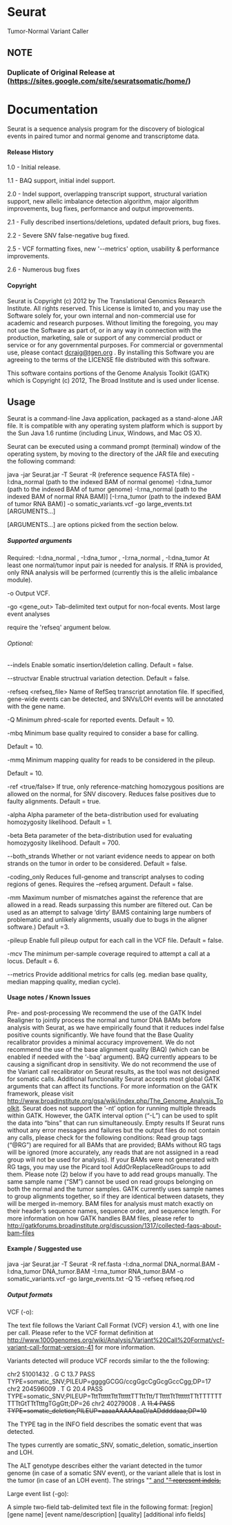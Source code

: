 # Seurat
Tumor-Normal Variant Caller

## NOTE
### Duplicate of Original Release at (https://sites.google.com/site/seuratsomatic/home/)

# Documentation
Seurat is a sequence analysis program for the discovery of biological events in paired tumor and normal genome and transcriptome data.

#### Release History
1.0 -       Initial release.

1.1 -       BAQ support, initial indel support.

2.0 -       Indel support, overlapping transcript support, structural variation support, new allelic imbalance detection algorithm, major                algorithm improvements, bug fixes, performance and output improvements.

2.1 -       Fully described insertions/deletions, updated default priors, bug fixes.

2.2 -       Severe SNV false-negative bug fixed. 

2.5 -       VCF formatting fixes, new '--metrics' option, usability & performance improvements.

2.6 -       Numerous bug fixes

 

#### Copyright
Seurat is Copyright (c) 2012 by The Translational Genomics Research Institute. All rights reserved. This License is limited to, and you may use the Software solely for, your own internal and non-commercial use for academic and research purposes. Without limiting the foregoing, you may not use the Software as part of, or in any way in connection with the production, marketing, sale or support of any commercial product or service or for any governmental purposes. For commercial or governmental use, please contact dcraig@tgen.org . By installing this Software you are agreeing to the terms of the LICENSE file distributed with this software.

 This software contains portions of the Genome Analysis Toolkit (GATK) which is Copyright (c) 2012, The Broad Institute and is used under license.

 

## Usage
Seurat is a command-line Java application, packaged as a stand-alone JAR file. It is compatible with any operating system platform which is support by the Sun Java 1.6 runtime (including Linux, Windows, and Mac OS X).

Seurat can be executed using a command prompt (terminal) window of the operating system, by moving to the directory of the JAR file and executing the following command:

java -jar Seurat.jar -T Seurat -R (reference sequence FASTA file) -I:dna_normal (path to the indexed BAM of normal genome) -I:dna_tumor (path to the indexed BAM of tumor genome) -I:rna_normal (path to the indexed BAM of normal RNA BAM)] [-I:rna_tumor (path to the indexed BAM of tumor RNA BAM)] -o somatic_variants.vcf -go large_events.txt [ARGUMENTS...]

[ARGUMENTS...] are options picked from the section below.

##### Supported arguments
Required:
 -I:dna_normal , -I:dna_tumor , -I:rna_normal , -I:dna_tumor    At least one normal/tumor input pair is needed for analysis. If RNA is provided, only RNA analysis will be performed (currently this is the allelic imbalance module).

-o <out>    Output VCF.

-go <gene_out>    Tab-delimited text output for non-focal events. Most large event analyses

require the 'refseq' argument below.

###### Optional:
--indels    Enable somatic insertion/deletion calling. Default = false.

--structvar    Enable structrual variation detection. Default = false.

-refseq <refseq_file>    Name of RefSeq transcript annotation file. If specified, gene-wide events can be detected, and SNVs/LOH events will be annotated with the gene name.

-Q <integer>    Minimum phred-scale for reported events. Default = 10.

-mbq <integer>    Minimum base quality required to consider a base for calling.

Default = 10.

-mmq <integer>    Minimum mapping quality for reads to be considered in the pileup.

Default = 10.

-ref <true/false>    If true, only reference-matching homozygous positions  are allowed on the normal, for SNV discovery. Reduces false positives due to faulty alignments. Default = true.

-alpha <integer>    Alpha parameter of the beta-distribution used for evaluating homozygosity likelihood. Default = 1.

-beta <integer> Beta parameter of the beta-distribution used for evaluating homozygosity likelihood. Default = 700.

--both_strands Whether or not variant evidence needs to appear on both strands on the tumor in order to be considered. Default = false.

-coding_only Reduces full-genome and transcript analyses to coding regions of genes. Requires the –refseq argument. Default = false.

-mm Maximum number of mismatches against the reference that are allowed in a read. Reads surpassing this number are filtered out. Can be used as an attempt to salvage ‘dirty’ BAMS containing large numbers of problematic and unlikely alignments, usually due to bugs in the aligner software.) Default =3.

-pileup Enable full pileup output for each call in the VCF file. Default = false.

-mcv <integer> The minimum per-sample coverage required to attempt a call at a locus. Default = 6.

--metrics Provide additional metrics for calls (eg. median base quality, median mapping quality, median cycle).

#### Usage notes / Known Issues
 Pre- and post-processing
We recommend the use of the GATK Indel Realigner to jointly process the normal and tumor DNA BAMs before analysis with Seurat, as we have empirically found that it reduces indel false positive counts significantly.
 We have found that the Base Quality recalibrator provides a minimal accuracy improvement.
We do not recommend the use of the base alignment quality (BAQ) (which can be enabled if needed with the ‘-baq’ argument). BAQ currently appears to be causing a significant drop in sensitivity.
 We do not recommend the use of the Variant call recalibrator on Seurat results, as the tool was not designed for somatic calls.
Additional functionality
Seurat accepts most global GATK arguments that can affect its functions. For more information on the GATK framework, please visit http://www.broadinstitute.org/gsa/wiki/index.php/The_Genome_Analysis_Toolkit.
Seurat does not support the ‘-nt’ option for running multiple threads within GATK.  However, the GATK interval option (“-L”) can be used to split the data into “bins” that can run simultaneously.
Empty results
If Seurat runs without any error messages and failures but the output files do not contain any calls, please check for the following conditions:
Read group tags (“@RG”) are required for all BAMs that are provided; BAMs without RG tags will be ignored (more accurately, any reads that are not assigned in a read group will not be used for analysis). If your BAMs were not generated with RG tags, you may use the Picard tool AddOrReplaceReadGroups to add them.  Please note (2) below if you have to add read groups manually.
The same sample name (“SM”) cannot be used on read groups belonging on both the normal and the tumor samples. GATK currently uses sample names to group alignments together, so if they are identical between datasets, they will be merged in-memory.
BAM files for analysis must match exactly on their header’s sequence names, sequence order, and sequence length.
For more information on how GATK handles BAM files, please refer to http://gatkforums.broadinstitute.org/discussion/1317/collected-faqs-about-bam-files
 
#### Example / Suggested use
 

java -jar Seurat.jar -T Seurat -R ref.fasta -I:dna_normal DNA_normal.BAM -I:dna_tumor DNA_tumor.BAM -I:rna_tumor RNA_tumor.BAM -o somatic_variants.vcf -go large_events.txt -Q 15 -refseq refseq.rod

 
##### Output formats
 
VCF (-o):
 
The text file follows the Variant Call Format (VCF) version 4.1, with one line per call. Please refer to the VCF format definition at http://www.1000genomes.org/wiki/Analysis/Variant%20Call%20Format/vcf-variant-call-format-version-41 for more information.

Variants detected will produce VCF records similar to the the following:

chr2 51001432 . G C 13.7 PASS TYPE=somatic_SNV;PILEUP=ggggGCGG/ccgGgcCgGcgGccCgg;DP=17
chr2 204596009 . T G 20.4 PASS TYPE=somatic_SNV;PILEUP=TttTtttttTttTtttttTTTttTtt/TTttttTtTttttttTTtTTTTTTTTTtGtTTtTtttgTGgGtt;DP=26
chr2    40279008    .   A   <DEL>   11.4    PASS    TYPE=somatic_deletion;PILEUP=aaaaAAAAAaaD/aADddddaaa;DP=10

The TYPE tag in the INFO field describes the somatic event that was detected.

The types currently are somatic_SNV, somatic_deletion, somatic_insertion and LOH.

The ALT genotype describes either the variant detected in the tumor genome (in case of a somatic SNV event), or the variant allele that is lost in the tumor (in case of an LOH event). The strings "<INS>" and "<DEL>" represent indels.

Large event list (-go):
 
A simple two-field tab-delimited text file in the following format:
[region]    [gene name] [event name/description]    [quality]   [additional info fields]
